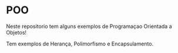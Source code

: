# POO

Neste repositorio tem alguns exemplos de Programaçao Orientada a Objetos!

  Tem exemplos de Herança, Polimorfismo e Encapsulamento.
 
 
 

